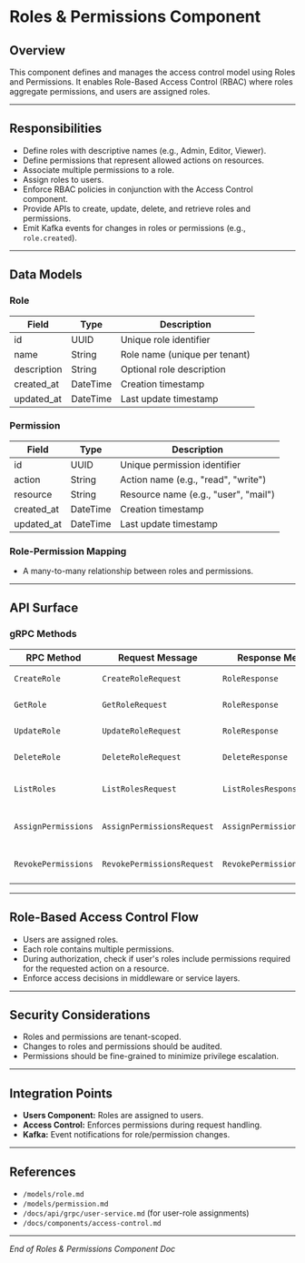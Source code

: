 # Roles & Permissions Component

## Overview

This component defines and manages the access control model using Roles and Permissions. It enables Role-Based Access Control (RBAC) where roles aggregate permissions, and users are assigned roles.

---

## Responsibilities

- Define roles with descriptive names (e.g., Admin, Editor, Viewer).
- Define permissions that represent allowed actions on resources.
- Associate multiple permissions to a role.
- Assign roles to users.
- Enforce RBAC policies in conjunction with the Access Control component.
- Provide APIs to create, update, delete, and retrieve roles and permissions.
- Emit Kafka events for changes in roles or permissions (e.g., `role.created`).

---

## Data Models

### Role

| Field      | Type    | Description                          |
|------------|---------|------------------------------------|
| id         | UUID    | Unique role identifier              |
| name       | String  | Role name (unique per tenant)       |
| description| String  | Optional role description           |
| created_at | DateTime| Creation timestamp                  |
| updated_at | DateTime| Last update timestamp               |

### Permission

| Field      | Type    | Description                          |
|------------|---------|------------------------------------|
| id         | UUID    | Unique permission identifier        |
| action     | String  | Action name (e.g., "read", "write")|
| resource   | String  | Resource name (e.g., "user", "mail")|
| created_at | DateTime| Creation timestamp                  |
| updated_at | DateTime| Last update timestamp               |

### Role-Permission Mapping

- A many-to-many relationship between roles and permissions.

---

## API Surface

### gRPC Methods

| RPC Method          | Request Message           | Response Message          | Description                        |
|---------------------|---------------------------|--------------------------|----------------------------------|
| `CreateRole`         | `CreateRoleRequest`       | `RoleResponse`           | Create a new role                |
| `GetRole`            | `GetRoleRequest`          | `RoleResponse`           | Retrieve role details            |
| `UpdateRole`         | `UpdateRoleRequest`       | `RoleResponse`           | Update role information          |
| `DeleteRole`         | `DeleteRoleRequest`       | `DeleteResponse`         | Delete a role                   |
| `ListRoles`          | `ListRolesRequest`        | `ListRolesResponse`      | List roles within a tenant      |
| `AssignPermissions`  | `AssignPermissionsRequest`| `AssignPermissionsResponse` | Assign permissions to a role     |
| `RevokePermissions`  | `RevokePermissionsRequest`| `RevokePermissionsResponse` | Remove permissions from a role   |

---

## Role-Based Access Control Flow

- Users are assigned roles.
- Each role contains multiple permissions.
- During authorization, check if user's roles include permissions required for the requested action on a resource.
- Enforce access decisions in middleware or service layers.

---

## Security Considerations

- Roles and permissions are tenant-scoped.
- Changes to roles and permissions should be audited.
- Permissions should be fine-grained to minimize privilege escalation.

---

## Integration Points

- **Users Component:** Roles are assigned to users.
- **Access Control:** Enforces permissions during request handling.
- **Kafka:** Event notifications for role/permission changes.

---

## References

- `/models/role.md`
- `/models/permission.md`
- `/docs/api/grpc/user-service.md` (for user-role assignments)
- `/docs/components/access-control.md`

---

*End of Roles & Permissions Component Doc*

